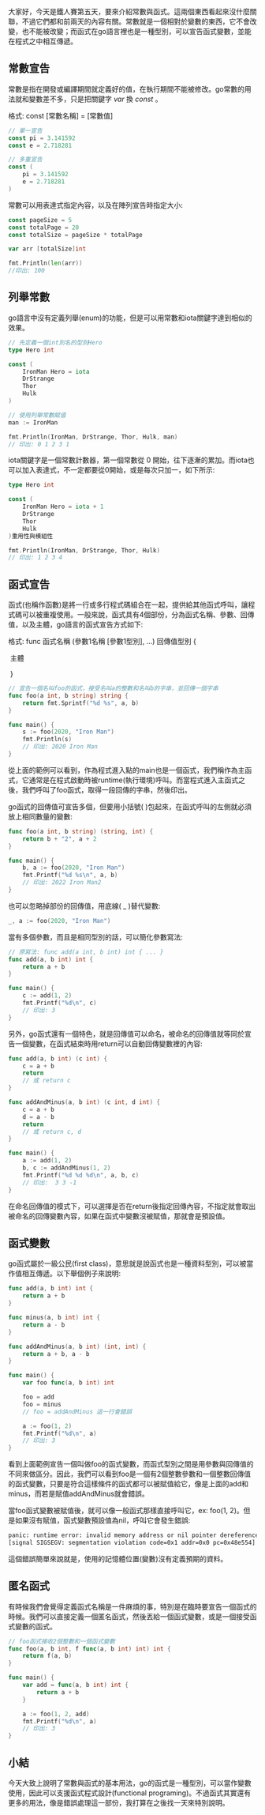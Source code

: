 大家好，今天是鐵人賽第五天，要來介紹常數與函式。這兩個東西看起來沒什麼關聯，不過它們都和前兩天的內容有關。常數就是一個相對於變數的東西，它不會改變，也不能被改變；而函式在go語言裡也是一種型別，可以宣告函式變數，並能在程式之中相互傳遞。



## 常數宣告

常數是指在開發或編譯期間就定義好的值，在執行期間不能被修改。go常數的用法就和變數差不多，只是把關鍵字 *var* 換 *const* 。

格式:  const  [常數名稱]  =  [常數值] 

```go
// 單一宣告
const pi = 3.141592
const e = 2.718281

// 多重宣告 
const (
    pi = 3.141592
	e = 2.718281
)
```

常數可以用表達式指定內容，以及在陣列宣告時指定大小:

```go
const pageSize = 5
const totalPage = 20
const totalSize = pageSize * totalPage

var arr [totalSize]int

fmt.Println(len(arr))
//印出: 100
```



## 列舉常數

go語言中沒有定義列舉(enum)的功能，但是可以用常數和iota關鍵字達到相似的效果。

```go
// 先定義一個int別名的型別Hero
type Hero int

const (
    IronMan Hero = iota
    DrStrange
    Thor
    Hulk
)

// 使用列舉常數賦值
man := IronMan

fmt.Println(IronMan, DrStrange, Thor, Hulk, man)
// 印出: 0 1 2 3 1
```

iota關鍵字是一個常數計數器，第一個常數從 0 開始，往下逐漸的累加。而iota也可以加入表達式，不一定都要從0開始，或是每次只加一，如下所示:

```go
type Hero int

const (
    IronMan Hero = iota + 1
    DrStrange
    Thor
    Hulk
)重用性與模組性

fmt.Println(IronMan, DrStrange, Thor, Hulk)
// 印出: 1 2 3 4
```



## 函式宣告

函式(也稱作函數)是將一行或多行程式碼組合在一起，提供給其他函式呼叫，讓程式碼可以被重複使用。一般來說，函式具有4個部份，分為函式名稱、參數、回傳值，以及主體，go語言的函式宣告方式如下:

格式:  func  函式名稱  (參數1名稱  [參數1型別],  ...)   回傳值型別  {

​					主體

​			}

``` go
// 宣告一個名叫foo的函式，接受名叫a的整數和名叫b的字串，並回傳一個字串
func foo(a int, b string) string {
	return fmt.Sprintf("%d %s", a, b)
}

func main() {
	s := foo(2020, "Iron Man")
	fmt.Println(s)
    // 印出: 2020 Iron Man
}
```

從上面的範例可以看到，作為程式進入點的main也是一個函式，我們稱作為主函式，它通常是在程式啟動時被runtime(執行環境)呼叫。而當程式進入主函式之後，我們呼叫了foo函式，取得一段回傳的字串，然後印出。



go函式的回傳值可宣告多個，但要用小括號( )包起來，在函式呼叫的左側就必須放上相同數量的變數:

``` go
func foo(a int, b string) (string, int) {
	return b + "2", a + 2
}

func main() {
	b, a := foo(2020, "Iron Man")
	fmt.Printf("%d %s\n", a, b)
    // 印出: 2022 Iron Man2
}
```

也可以忽略掉部份的回傳值，用底線( _ )替代變數:

``` go
_, a := foo(2020, "Iron Man")
```



當有多個參數，而且是相同型別的話，可以簡化參數寫法:

``` go 
// 原寫法: func add(a int, b int) int { ... }
func add(a, b int) int {
	return a + b
}

func main() {
	c := add(1, 2)
	fmt.Printf("%d\n", c)
    // 印出: 3
}
```



另外，go函式還有一個特色，就是回傳值可以命名，被命名的回傳值就等同於宣告一個變數，在函式結束時用return可以自動回傳變數裡的內容:

``` go
func add(a, b int) (c int) {
	c = a + b
	return
	// 或 return c
}

func addAndMinus(a, b int) (c int, d int) {
	c = a + b
	d = a - b
	return
	// 或 return c, d
}

func main() {
	a := add(1, 2)
	b, c := addAndMinus(1, 2)
	fmt.Printf("%d %d %d\n", a, b, c)
    // 印出:  3 3 -1
}
```

在命名回傳值的模式下，可以選擇是否在return後指定回傳內容，不指定就會取出被命名的回傳變數內容，如果在函式中變數沒被賦值，那就會是預設值。



## 函式變數

go函式屬於一級公民(first class)，意思就是說函式也是一種資料型別，可以被當作值相互傳遞。以下舉個例子來說明:

``` go
func add(a, b int) int {
	return a + b
}

func minus(a, b int) int {
	return a - b
}

func addAndMinus(a, b int) (int, int) {
	return a + b, a - b
}

func main() {
	var foo func(a, b int) int

	foo = add
	foo = minus
	// foo = addAndMinus 這一行會錯誤

	a := foo(1, 2)
	fmt.Printf("%d\n", a)
	// 印出: 3
}
```

看到上面範例宣告一個叫做foo的函式變數，而函式型別之間是用參數與回傳值的不同來做區分。因此，我們可以看到foo是一個有2個整數參數和一個整數回傳值的函式變數，只要是符合這樣條件的函式都可以被賦值給它，像是上面的add和minus，而若是賦值addAndMinus就會錯誤。

當foo函式變數被賦值後，就可以像一般函式那樣直接呼叫它，ex: foo(1, 2)。但是如果沒有賦值，函式變數預設值為nil，呼叫它會發生錯誤:

``` bash
panic: runtime error: invalid memory address or nil pointer dereference
[signal SIGSEGV: segmentation violation code=0x1 addr=0x0 pc=0x48e554]
```

這個錯誤簡單來說就是，使用的記憶體位置(變數)沒有定義預期的資料。



## 匿名函式

有時候我們會覺得定義函式名稱是一件麻煩的事，特別是在臨時要宣告一個函式的時候。我們可以直接定義一個匿名函式，然後丟給一個函式變數，或是一個接受函式變數的函式。

``` go
// foo函式接收2個整數和一個函式變數
func foo(a, b int, f func(a, b int) int) int {
	return f(a, b)
}

func main() {
	var add = func(a, b int) int {
		return a + b
	}

	a := foo(1, 2, add)
	fmt.Printf("%d\n", a)
	// 印出: 3
}
```



## 小結

今天大致上說明了常數與函式的基本用法，go的函式是一種型別，可以當作變數使用，因此可以支援函式程式設計(functional programing)。不過函式其實還有更多的用法，像是錯誤處理這一部份，我打算在之後找一天來特別說明。

